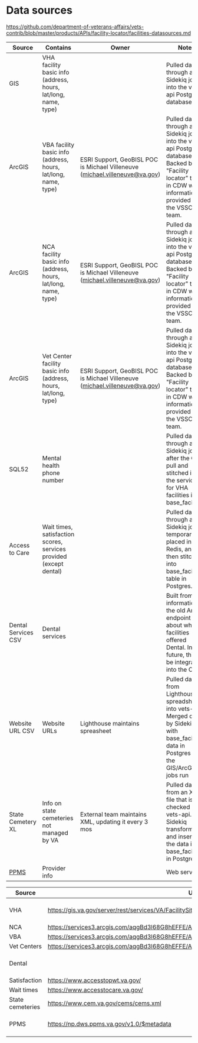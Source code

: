 # Data sources

https://github.com/department-of-veterans-affairs/vets-contrib/blob/master/products/APIs/facility-locator/facilities-datasources.md

| **Source** | **Contains** | **Owner** | **Notes** |
| --- | --- |--- | --- |
| GIS | VHA facility basic info (address, hours, lat/long, name, type) | | Pulled daily through a Sidekiq job into the vets-api Postgres database |
| ArcGIS | VBA facility basic info (address, hours, lat/long, name, type) | ESRI Support, GeoBISL POC is Michael Villeneuve (michael.villeneuve@va.gov) | Pulled daily through a Sidekiq job into the vets-api Postgres database. Backed by a "Facility locator" table in CDW with information provided by the VSSC team. |  
| ArcGIS | NCA facility basic info (address, hours, lat/long, name, type) | ESRI Support, GeoBISL POC is Michael Villeneuve (michael.villeneuve@va.gov)  | Pulled daily through a Sidekiq job into the vets-api Postgres database. Backed by a "Facility locator" table in CDW with information provided by the VSSC team. |  
| ArcGIS | Vet Center facility basic info (address, hours, lat/long, type) | ESRI Support, GeoBISL POC is Michael Villeneuve (michael.villeneuve@va.gov) | Pulled daily through a Sidekiq job into the vets-api Postgres database. Backed by a "Facility locator" table in CDW with information provided by the VSSC team. |  
| SQL52 | Mental health phone number |  | Pulled daily through a Sidekiq job after the GIS pull and stitched into the services for VHA facilities in base_facilities. |
| Access to Care | Wait times, satisfaction scores, services provided (except dental) |  | Pulled daily through a Sidekiq job, temporarily placed in Redis, and then stitched into base_facilities table in Postgres. |
| Dental Services CSV | Dental services | | Built from information in the old ArcGIS endpoint about which facilities offered Dental. In the future, this will be integrated into the CMS |
| Website URL CSV| Website URLs | Lighthouse maintains spreasheet | Pulled daily from Lighthouse spreadsheet into vets-api. Merged daily by Sidekiq with base_facilities data in Postgres after the GIS/ArcGIS jobs run | |
| State Cemetery XL | Info on state cemeteries not managed by VA | External team maintains XML, updating it every 3 mos | Pulled daily from an XML file that is checked into vets-api. Sidekiq transforms and inserts the data into base_facilities in Postgres. |
| [PPMS](https://github.com/department-of-veterans-affairs/va.gov-team/blob/master/products/facilities/facility-locator/research/discovery-sprints/ppms-data-discovery.md) | Provider info | | Web service | 

| **Source** | **URL** | **Access** |
| --- | --- | --- |
| VHA |  https://gis.va.gov/server/rest/services/VA/FacilitySitePoint_VHA/FeatureServer/0 | VA Network Access |
| NCA |  https://services3.arcgis.com/aqgBd3l68G8hEFFE/ArcGIS/rest/services/NCA_Facilities/FeatureServer/0 | Public |
| VBA |  https://services3.arcgis.com/aqgBd3l68G8hEFFE/ArcGIS/rest/services/VBA_Facilities/FeatureServer/0 | Public |
| Vet Centers |  https://services3.arcgis.com/aqgBd3l68G8hEFFE/ArcGIS/rest/services/VHA_VetCenters/FeatureServer/0 | Public |
| Dental | | VA Network Access |
| Satisfaction | https://www.accesstopwt.va.gov/ | Public |
| Wait times | https://www.accesstocare.va.gov/ | Public |
| State cemeteries | https://www.cem.va.gov/cems/cems.xml | Public |
| PPMS| https://np.dws.ppms.va.gov/v1.0/$metadata | VA Network Access | 
